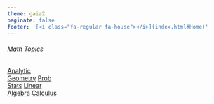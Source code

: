 ```yaml
---
theme: gaia2
paginate: false
footer: '[<i class="fa-regular fa-house"></i>](index.html#Home)'
---
```



<!-- _class: lead -->

###### Math Topics

<div class="dashboard-tiles">
  <a class="tile-link" href="math/ag/index.html" style="--tile-bg-img:url('assets/2025-09-30-23-13-40.png');">Analytic<br>Geometry</a>
  <a class="tile-link" href="math/probstats/index.html" style="--tile-bg-img:url('assets/2025-09-30-23-10-12.png');">Prob<br>Stats</a>
  <a class="tile-link" href="math/la/index.html" style="--tile-bg-img:url('assets/2025-09-30-22-21-30.png');">Linear<br>Algebra</a>
  <a class="tile-link" href="math/calc/index.html" style="--tile-bg-img:url('assets/2025-09-30-23-16-17.png');">Calculus</a>
</div>

